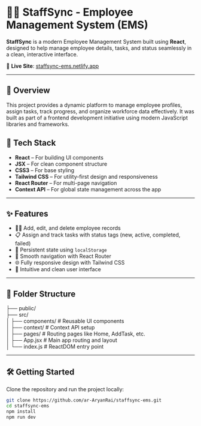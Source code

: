 # 👨‍💼 StaffSync - Employee Management System (EMS)

**StaffSync** is a modern Employee Management System built using **React**, designed to help manage employee details, tasks, and status seamlessly in a clean, interactive interface.

🔗 **Live Site**: [staffsync-ems.netlify.app](https://staffsync-ems.netlify.app/)

---

## 📌 Overview

This project provides a dynamic platform to manage employee profiles, assign tasks, track progress, and organize workforce data effectively. It was built as part of a frontend development initiative using modern JavaScript libraries and frameworks.

## 🚀 Tech Stack

- **React** – For building UI components
- **JSX** – For clean component structure
- **CSS3** – For base styling
- **Tailwind CSS** – For utility-first design and responsiveness
- **React Router** – For multi-page navigation
- **Context API** – For global state management across the app

---

## ✨ Features

- 🧑‍💼 Add, edit, and delete employee records  
- 📋 Assign and track tasks with status tags (new, active, completed, failed)  
- 📂 Persistent state using `localStorage`  
- 🔄 Smooth navigation with React Router  
- 🌐 Fully responsive design with Tailwind CSS  
- 🎨 Intuitive and clean user interface  

---

## 📁 Folder Structure

├── public/ <br />
├── src/ <br />
│ ├── components/ # Reusable UI components <br />
│ ├── context/ # Context API setup <br />
│ ├── pages/ # Routing pages like Home, AddTask, etc. <br />
│ ├── App.jsx # Main app routing and layout <br />
│ └── index.js # ReactDOM entry point <br />

---

## 🛠️ Getting Started

Clone the repository and run the project locally:

```bash
git clone https://github.com/ar-AryanRai/staffsync-ems.git
cd staffsync-ems
npm install
npm run dev
```
